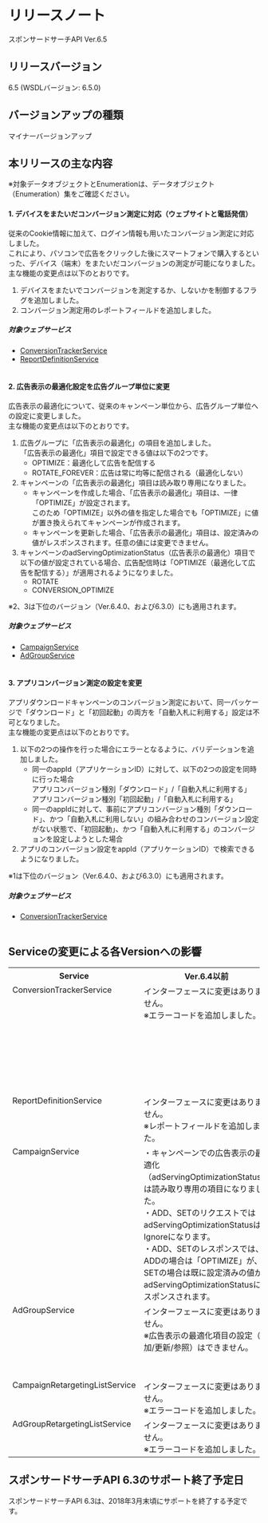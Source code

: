 # リリースノート
スポンサードサーチAPI Ver.6.5<br>

## リリースバージョン
6.5 (WSDLバージョン: 6.5.0)

## バージョンアップの種類
マイナーバージョンアップ  

## 本リリースの主な内容
※対象データオブジェクトとEnumerationは、データオブジェクト（Enumeration）集をご確認ください。 

#### 1. デバイスをまたいだコンバージョン測定に対応（ウェブサイトと電話発信）
従来のCookie情報に加えて、ログイン情報も用いたコンバージョン測定に対応しました。<br>
これにより、パソコンで広告をクリックした後にスマートフォンで購入するといった、デバイス（端末）をまたいだコンバージョンの測定が可能になりました。<br>
主な機能の変更点は以下のとおりです。
1. デバイスをまたいでコンバージョンを測定するか、しないかを制御するフラグを追加しました。
1. コンバージョン測定用のレポートフィールドを追加しました。

##### 対象ウェブサービス  
 * [ConversionTrackerService](/docs/ja/api_reference/services/ConversionTrackerService.md)
 * [ReportDefinitionService](/docs/ja/api_reference/services/ReportDefinitionService.md)
<br><br>

#### 2. 広告表示の最適化設定を広告グループ単位に変更
広告表示の最適化について、従来のキャンペーン単位から、広告グループ単位への設定に変更しました。
<br>
主な機能の変更点は以下のとおりです。
1. 広告グループに「広告表示の最適化」の項目を追加しました。<br>「広告表示の最適化」項目で設定できる値は以下の2つです。
    - OPTIMIZE：最適化して広告を配信する
    - ROTATE_FOREVER：広告は常に均等に配信される（最適化しない）
1. キャンペーンの「広告表示の最適化」項目は読み取り専用になりました。<br>
    - キャンペーンを作成した場合、「広告表示の最適化」項目は、一律「OPTIMIZE」が設定されます。<br>このため「OPTIMIZE」以外の値を指定した場合でも「OPTIMIZE」に値が置き換えられてキャンペーンが作成されます。
    - キャンペーンを更新した場合、「広告表示の最適化」項目は、設定済みの値がレスポンスされます。任意の値には変更できません。
1. キャンペーンのadServingOptimizationStatus（広告表示の最適化）項目で以下の値が設定されている場合、広告配信時は「OPTIMIZE（最適化して広告を配信する）」が適用されるようになりました。
    - ROTATE
    - CONVERSION_OPTIMIZE

※2、3は下位のバージョン（Ver.6.4.0、および6.3.0）にも適用されます。

##### 対象ウェブサービス  
 * [CampaignService](/docs/ja/api_reference/services/CampaignService.md)
 * [AdGroupService](/docs/ja/api_reference/services/AdGroupService.md)
<br><br>

#### 3. アプリコンバージョン測定の設定を変更
アプリダウンロードキャンペーンのコンバージョン測定において、同一パッケージで「ダウンロード」と「初回起動」の両方を「自動入札に利用する」設定は不可となりました。
<br>
主な機能の変更点は以下のとおりです。
1. 以下の2つの操作を行った場合にエラーとなるように、バリデーションを追加しました。
    - 同一のappId（アプリケーションID）に対して、以下の2つの設定を同時に行った場合<br>
    アプリコンバージョン種別「ダウンロード」/「自動入札に利用する」<br>
    アプリコンバージョン種別「初回起動」/「自動入札に利用する」
    - 同一のappIdに対して、事前にアプリコンバージョン種別「ダウンロード」、かつ「自動入札に利用しない」の組み合わせのコンバージョン設定がない状態で、「初回起動」、かつ「自動入札に利用する」のコンバージョンを設定しようとした場合
1. アプリのコンバージョン設定をappId（アプリケーションID）で検索できるようになりました。

※1は下位のバージョン（Ver.6.4.0、および6.3.0）にも適用されます。

##### 対象ウェブサービス  
 * [ConversionTrackerService](/docs/ja/api_reference/services/ConversionTrackerService.md)
<br><br>

## Serviceの変更による各Versionへの影響
<table class="standard">
 <tbody>
<tr>
<th>
Service
</th>
<th>
Ver.6.4以前
</th>
<th>
Ver.6.5
</th>
</tr>
<tr>
 <td valign="top">ConversionTrackerService</td>
 <td valign="top">インターフェースに変更はありません。<br>※エラーコードを追加しました。</td>
 <td valign="top">
  ・デバイスまたぎでコンバージョンを測定するか、しないかを制御するフラグ（CrossDeviceConversionFlag）を追加しました。<br>
  ・アプリのコンバージョン設定がアプリケーションID（appId）で検索可能になりました。<br>
  ・エラーコードを追加しました。
  </td>
</tr>
<tr>
 <td valign="top">ReportDefinitionService</td>
 <td valign="top">インターフェースに変更はありません。<br>※レポートフィールドを追加しました。</td>
 <td valign="top">インターフェースに変更はありません。<br>※レポートフィールドを追加しました。</td>
</tr>
<tr>
 <td valign="top">CampaignService</td>
 <td valign="top">
  ・キャンペーンでの広告表示の最適化（adServingOptimizationStatus）は読み取り専用の項目になりました。<br>
  ・ADD、SETのリクエストではadServingOptimizationStatusはIgnoreになります。<br>
  ・ADD、SETのレスポンスでは、ADDの場合は「OPTIMIZE」が、SETの場合は既に設定済みの値がadServingOptimizationStatusにレスポンスされます。
 </td>
 <td valign="top">
  ・キャンペーンでの広告表示の最適化（adServingOptimizationStatus）は読み取り専用の項目になりました。<br>
  ・ADD、SETのリクエストでは、adServingOptimizationStatus項目はIgnoreになります。<br>
  ・ADD、SETのレスポンスでは、ADDの場合は「OPTIMIZE」が、SETの場合は既に設定済みの値がadServingOptimizationStatusにレスポンスされます。
  </td>
</tr>
<tr>
 <td valign="top">AdGroupService</td>
 <td valign="top">インターフェースに変更はありません。<br>※広告表示の最適化項目の設定（追加/更新/参照）はできません。</td>
 <td valign="top">
  ・広告表示の最適化項目（AdGroupAdRotationMode）を追加しました。<br>
  ・広告グループで広告表示の最適化の設定（追加/更新/参照）ができます。</td>
</tr>
<tr>
 <td valign="top">CampaignRetargetingListService</td>
 <td valign="top">インターフェースに変更はありません。<br>※エラーコードを追加しました。</td>
 <td valign="top">インターフェースに変更はありません。<br>※エラーコードを追加しました。</td>
</tr>
<tr>
 <td valign="top">AdGroupRetargetingListService</td>
 <td valign="top">インターフェースに変更はありません。<br>※エラーコードを追加しました。</td>
 <td valign="top">インターフェースに変更はありません。<br>※エラーコードを追加しました。</td>
</tr>
</table>

## スポンサードサーチAPI 6.3のサポート終了予定日
スポンサードサーチAPI 6.3は、2018年3月末頃にサポートを終了する予定です。<br>
<br>
